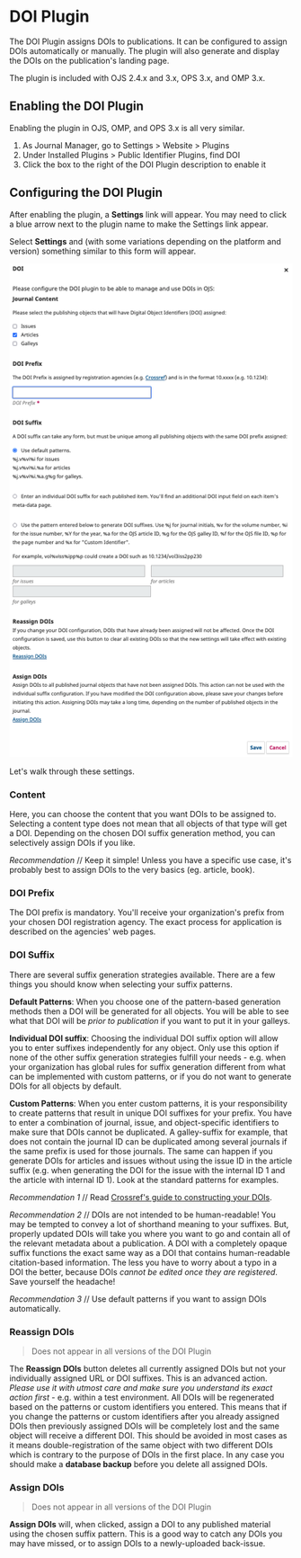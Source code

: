 # DOI Plugin

The DOI Plugin assigns DOIs to publications. It can be configured to assign DOIs automatically or manually. The plugin will also generate and display the DOIs on the publication's landing page.  

The plugin is included with OJS 2.4.x and 3.x, OPS 3.x, and OMP 3.x.

## Enabling the DOI Plugin

Enabling the plugin in OJS, OMP, and OPS 3.x is all very similar.

1. As Journal Manager, go to Settings &gt; Website &gt; Plugins
2. Under Installed Plugins &gt; Public Identifier Plugins, find DOI
3. Click the box to the right of the DOI Plugin description to enable it

## Configuring the DOI Plugin

After enabling the plugin, a **Settings** link will appear.  You may need to click a blue arrow next to the plugin name to make the Settings link appear.

Select **Settings** and (with some variations depending on the platform and version) something similar to this form will appear.

![OJS 3.3 DOI plugin settings screen.](assets/settings-testdrive.png)

Let's walk through these settings.

### Content

Here, you can choose the content that you want DOIs to be assigned to. Selecting a content type does not mean that all objects of that type will get a DOI. Depending on the chosen DOI suffix generation method, you can selectively assign DOIs if you like.  

_Recommendation_ // Keep it simple! Unless you have a specific use case, it's probably best to assign DOIs to the very basics (eg. article, book).

### DOI Prefix

The DOI prefix is mandatory. You'll receive your organization's prefix from your chosen DOI registration agency. The exact process for application is described on the agencies' web pages.

### DOI Suffix

There are several suffix generation strategies available. There are a few things you should know when selecting your suffix patterns.

**Default Patterns**: When you choose one of the pattern-based generation methods then a DOI will be generated for all objects. You will be able to see what that DOI will be _prior to publication_ if you want to put it in your galleys.

**Individual DOI suffix**: Choosing the individual DOI suffix option will allow you to enter suffixes independently for any object. Only use this option if none of the other suffix generation strategies fulfill your needs - e.g. when your organization has global rules for suffix generation different from what can be implemented with custom patterns, or if you do not want to generate DOIs for all objects by default.

**Custom Patterns**: When you enter custom patterns, it is your responsibility to create patterns that result in unique DOI suffixes for your prefix. You have to enter a combination of journal, issue, and object-specific identifiers to make sure that DOIs cannot be duplicated. A galley-suffix for example, that does not contain the journal ID can be duplicated among several journals if the same prefix is used for those journals. The same can happen if you generate DOIs for articles and issues without using the issue ID in the article suffix (e.g. when generating the DOI for the issue with the internal ID 1 and the article with internal ID 1). Look at the standard patterns for examples.

_Recommendation 1_ // Read [Crossref's guide to constructing your DOIs](https://www.crossref.org/documentation/member-setup/constructing-your-dois/).

_Recommendation 2_ // DOIs are not intended to be human-readable! You may be tempted to convey a lot of shorthand meaning to your suffixes. But, properly updated DOIs will take you where you want to go and contain all of the relevant metadata about a publication. A DOI with a completely opaque suffix functions the exact same way as a DOI that contains human-readable citation-based information. The less you have to worry about a typo in a DOI the better, because DOIs _cannot be edited once they are registered_. Save yourself the headache!

_Recommendation 3_ // Use default patterns if you want to assign DOIs automatically.

### Reassign DOIs

> Does not appear in all versions of the DOI Plugin

The **Reassign DOIs** button deletes all currently assigned DOIs but not your individually assigned URL or DOI suffixes. This is an advanced action. _Please use it with utmost care and make sure you understand its exact action first_ - e.g. within a test environment. All DOIs will be regenerated based on the patterns or custom identifiers you entered. This means that if you change the patterns or custom identifiers after you already assigned DOIs then previously assigned DOIs will be completely lost and the same object will receive a different DOI. This should be avoided in most cases as it means double-registration of the same object with two different DOIs which is contrary to the purpose of DOIs in the first place. In any case you should make a **database backup** before you delete all assigned DOIs.

### Assign DOIs

> Does not appear in all versions of the DOI Plugin

**Assign DOIs** will, when clicked, assign a DOI to any published material using the chosen suffix pattern. This is a good way to catch any DOIs you may have missed, or to assign DOIs to a newly-uploaded back-issue.
